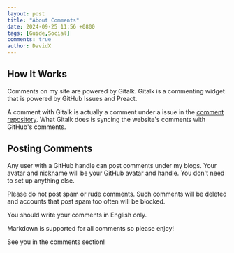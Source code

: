 ```yaml
---
layout: post
title: "About Comments"
date: 2024-09-25 11:56 +0800
tags: [Guide,Social]
comments: true
author: DavidX
---
```

## How It Works

Comments on my site are powered by Gitalk. Gitalk is a commenting widget that is powered by GitHub Issues and Preact.

A comment with Gitalk is actually a comment under a issue in the [comment repository](https://github.com/davidasx/blog-comments-davidx). What Gitalk does is syncing the website\'s comments with GitHub\'s comments.

## Posting Comments

Any user with a GitHub handle can post comments under my blogs. Your avatar and nickname will be your GitHub avatar and handle. You don\'t need to set up anything else.

Please do not post spam or rude comments. Such comments will be deleted and accounts that post spam too often will be blocked.

You should write your comments in English only.

Markdown is supported for all comments so please enjoy!

See you in the comments section!
